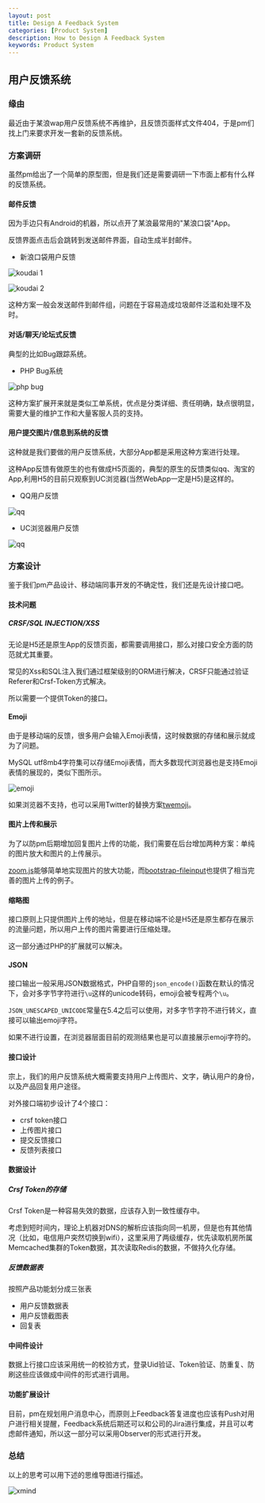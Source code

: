 ```yaml
---
layout: post
title: Design A Feedback System
categories: [Product System]
description: How to Design A Feedback System
keywords: Product System
---
```

## 用户反馈系统

### 缘由

最近由于某浪wap用户反馈系统不再维护，且反馈页面样式文件404，于是pm们找上门来要求开发一套新的反馈系统。

### 方案调研

虽然pm给出了一个简单的原型图，但是我们还是需要调研一下市面上都有什么样的反馈系统。

#### 邮件反馈

因为手边只有Android的机器，所以点开了某浪最常用的"某浪口袋"App。

反馈界面点击后会跳转到发送邮件界面，自动生成半封邮件。

* 新浪口袋用户反馈

![koudai 1]({{site.baseurl}}/images/on-feedback/koudai-1.png)

![koudai 2]({{site.baseurl}}/images/on-feedback/koudai-2.png)

这种方案一般会发送邮件到邮件组，问题在于容易造成垃圾邮件泛滥和处理不及时。

#### 对话/聊天/论坛式反馈

典型的比如Bug跟踪系统。

* PHP Bug系统

![php bug]({{site.baseurl}}/images/on-feedback/bugsys.png)

这种方案扩展开来就是类似工单系统，优点是分类详细、责任明确，缺点很明显，需要大量的维护工作和大量客服人员的支持。

#### 用户提交图片/信息到系统的反馈

这种就是我们要做的用户反馈系统，大部分App都是采用这种方案进行处理。

这种App反馈有做原生的也有做成H5页面的，典型的原生的反馈类似qq、淘宝的App,利用H5的目前只观察到UC浏览器(当然WebApp一定是H5)是这样的。

* QQ用户反馈

![qq]({{site.baseurl}}/images/on-feedback/qq.png)

* UC浏览器用户反馈

![qq]({{site.baseurl}}/images/on-feedback/uc.png)

### 方案设计

鉴于我们pm产品设计、移动端同事开发的不确定性，我们还是先设计接口吧。

#### 技术问题

##### CRSF/SQL INJECTION/XSS

无论是H5还是原生App的反馈页面，都需要调用接口，那么对接口安全方面的防范就尤其重要。

常见的Xss和SQL注入我们通过框架级别的ORM进行解决，CRSF只能通过验证Referer和Crsf-Token方式解决。

所以需要一个提供Token的接口。

#### Emoji

由于是移动端的反馈，很多用户会输入Emoji表情，这时候数据的存储和展示就成为了问题。

MySQL utf8mb4字符集可以存储Emoji表情，而大多数现代浏览器也是支持Emoji表情的展现的，类似下图所示。

![emoji]({{site.baseurl}}/images/on-feedback/emoji.png)

如果浏览器不支持，也可以采用Twitter的替换方案[twemoji](https://github.com/twitter/twemoji)。

#### 图片上传和展示

为了以防pm后期增加回复图片上传的功能，我们需要在后台增加两种方案：单纯的图片放大和图片的上传展示。

[zoom.js](https://github.com/hakimel/zoom.js)能够简单地实现图片的放大功能，而[bootstrap-fileinput](https://github.com/kartik-v/bootstrap-fileinput/)也提供了相当完善的图片上传的例子。

#### 缩略图

接口原则上只提供图片上传的地址，但是在移动端不论是H5还是原生都存在展示的流量问题，所以用户上传的图片需要进行压缩处理。

这一部分通过PHP的扩展就可以解决。

#### JSON

接口输出一般采用JSON数据格式，PHP自带的`json_encode()`函数在默认的情况下，会对多字节字符进行`\u`这样的unicode转码，emoji会被专程两个`\u`。

`JSON_UNESCAPED_UNICODE`常量在5.4之后可以使用，对多字节字符不进行转义，直接可以输出emoji字符。

如果不进行设置，在浏览器层面目前的观测结果也是可以直接展示emoji字符的。

#### 接口设计

宗上，我们的用户反馈系统大概需要支持用户上传图片、文字，确认用户的身份，以及产品回复用户途径。

对外接口端初步设计了4个接口：

* crsf token接口
* 上传图片接口
* 提交反馈接口
* 反馈列表接口

#### 数据设计

##### Crsf Token的存储

Crsf Token是一种容易失效的数据，应该存入到一致性缓存中。

考虑到短时间内，理论上机器对DNS的解析应该指向同一机房，但是也有其他情况（比如，电信用户突然切换到wifi），这里采用了两级缓存，优先读取机房所属Memcached集群的Token数据，其次读取Redis的数据，不做持久化存储。

##### 反馈数据表

按照产品功能划分成三张表

* 用户反馈数据表
* 用户反馈截图表
* 回复表

#### 中间件设计

数据上行接口应该采用统一的校验方式，登录Uid验证、Token验证、防重复、防刷这些应该做成中间件的形式进行调用。

#### 功能扩展设计

目前，pm在规划用户消息中心，而原则上Feedback答复进度也应该有Push对用户进行相关提醒，Feedback系统后期还可以和公司的Jira进行集成，并且可以考虑邮件通知，所以这一部分可以采用Observer的形式进行开发。

### 总结

以上的思考可以用下述的思维导图进行描述。

![xmind]({{site.baseurl}}/images/on-feedback/xmind.png)